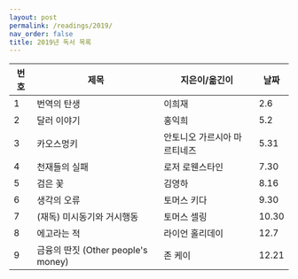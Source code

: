 ```yaml
---
layout: post
permalink: /readings/2019/
nav_order: false
title: 2019년 독서 목록
---
```


번호 | 제목 | 지은이/옮긴이 | 날짜
-----|------|---------------|------
1 | 번역의 탄생 | 이희재 | 2.6
2 | 달러 이야기 | 홍익희 | 5.2
3 | 카오스멍키 | 안토니오 가르시아 마르티네즈 | 5.31
4 | 천재들의 실패 | 로저 로웬스타인 | 7.30
5 | 검은 꽃 | 김영하 | 8.16
6 | 생각의 오류 | 토머스 키다 | 9.30
7 | (재독) 미시동기와 거시행동 | 토머스 셀링 | 10.30
8 | 에고라는 적 | 라이언 홀리데이 | 12.7
9 | 금융의 딴짓 (Other people's money) | 존 케이 | 12.21
